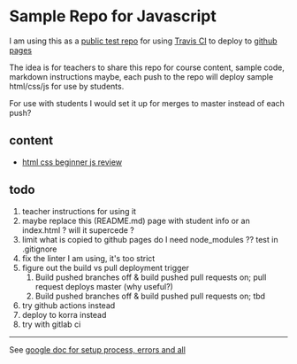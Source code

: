 # Sample Repo for Javascript

I am using this as a [public test repo](https://github.com/campbe13/javascript-320/)  for using [Travis CI](https://travis-ci.com/github/campbe13/javascript-320/) to  deploy to [github pages](https://campbe13.github.io/javascript-320)

The idea is for teachers to share this repo for course content, sample code, markdown instructions maybe, each push to the repo will deploy sample html/css/js for use by students.   

For use with students I would set it up for merges to master instead of each push? 

## content
* [html css beginner js review](week01)


## todo 
1. teacher instructions for using it 
3. maybe replace this (README.md) page with student info  or an index.html ? will it supercede ?
4. limit what is copied to github pages  do I need node_modules ?? test in .gitignore
2. fix the linter I am using, it's too strict
3. figure out the build vs pull deployment trigger
   1.  Build pushed branches off & build pushed pull requests on; pull request deploys master (why useful?)
   2.  Build pushed branches off & build pushed pull requests on;  tbd
2. try github actions instead 
3. deploy to korra instead
4. try with gitlab ci 

-----

See [google doc for setup process, errors and all ](https://docs.google.com/document/d/1zJ7LxYUMihiR9Cp1E7OVk645Jjh8m5BM7eaGxwXS8ZQ/edit?usp=sharing)


